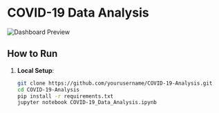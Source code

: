 # COVID-19 Data Analysis

![Dashboard Preview](assets/dashboard_preview.png)

## How to Run
1. **Local Setup**:
   ```bash
   git clone https://github.com/yourusername/COVID-19-Analysis.git
   cd COVID-19-Analysis
   pip install -r requirements.txt
   jupyter notebook COVID-19_Data_Analysis.ipynb
